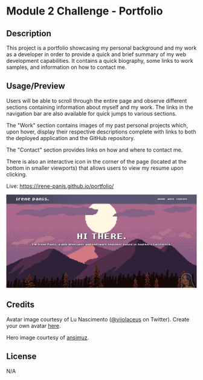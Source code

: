 # Module 2 Challenge - Portfolio

## Description

This project is a portfolio showcasing my personal background and my work as a developer in order to provide a quick and brief summary of my web development capabilities. It contains a quick biography, some links to work samples, and information on how to contact me.

## Usage/Preview

Users will be able to scroll through the entire page and observe different sections containing information about myself and my work. The links in the navigation bar are also available for quick jumps to various sections. 

The "Work" section contains images of my past personal projects which, upon hover, display their respective descriptions complete with links to both the deployed application and the GitHub repository.

The "Contact" section provides links on how and where to contact me.

There is also an interactive icon in the corner of the page (located at the bottom in smaller viewports) that allows users to view my resume upon clicking.

Live: https://irene-panis.github.io/portfolio/

![Screenshot of landing page, including navigation bar and hero image](assets/img/preview.jpg)

## Credits

Avatar image courtesy of Lu Nascimento ([@viiolaceus](https://twitter.com/viiolaceus) on Twitter). Create your own avatar [here](https://picrew.me/image_maker/112842).

Hero image courtesy of [ansimuz](https://ansimuz.com/site/).

## License

N/A
